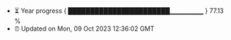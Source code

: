 - ⏳ Year progress { ███████████████████████▁▁▁▁▁▁▁ } 77.13 %
- ⏰ Updated on Mon, 09 Oct 2023 12:36:02 GMT

